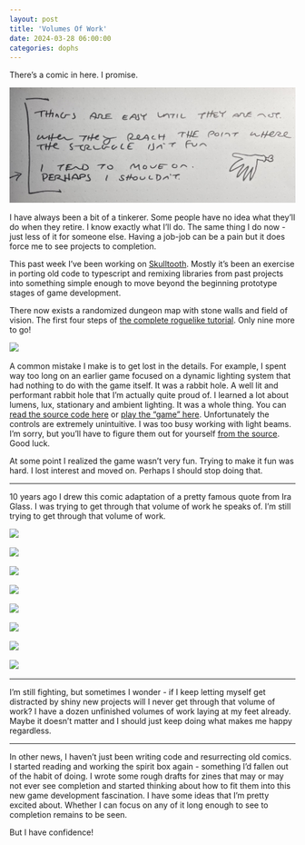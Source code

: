 ```yaml
---
layout: post
title: 'Volumes Of Work'
date: 2024-03-28 06:00:00
categories: dophs
---
```

There’s a comic in here. I promise.


![](../../images/458c316a-2f19-4453-b7a9-eb3c7234b2a1.jpeg)

I have always been a bit of a tinkerer. Some people have no idea what they’ll do when they retire. I know exactly what I’ll do. The same thing I do now - just less of it for someone else. Having a job-job can be a pain but it does force me to see projects to completion.

This past week I’ve been working on [Skulltooth](https://luetkemj.github.io/skulltooth/). Mostly it’s been an exercise in porting old code to typescript and remixing libraries from past projects into something simple enough to move beyond the beginning prototype stages of game development.

There now exists a randomized dungeon map with stone walls and field of vision. The first four steps of [the complete roguelike tutorial](https://github.com/luetkemj/jsrlt). Only nine more to go!

![](https://substack-post-media.s3.amazonaws.com/public/images/368287a2-9010-4105-a73d-c879bd255239_3360x1478.png)

A common mistake I make is to get lost in the details. For example, I spent way too long on an earlier game focused on a dynamic lighting system that had nothing to do with the game itself. It was a rabbit hole. A well lit and performant rabbit hole that I’m actually quite proud of. I learned a lot about lumens, lux, stationary and ambient lighting. It was a whole thing. You can [read the source code here](https://github.com/luetkemj/skrimshank/blob/master/src/ecs/systems/lighting.system.js) or [play the “game” here](https://luetkemj.github.io/skrimshank/). Unfortunately the controls are extremely unintuitive. I was too busy working with light beams. I’m sorry, but you’ll have to figure them out for yourself [from the source](https://github.com/luetkemj/skrimshank/blob/master/src/ecs/systems/userInput.system.js). Good luck.

At some point I realized the game wasn’t very fun. Trying to make it fun was hard. I lost interest and moved on. Perhaps I should stop doing that.

* * *

10 years ago I drew this comic adaptation of a pretty famous quote from Ira Glass. I was trying to get through that volume of work he speaks of. I’m still trying to get through that volume of work.


![](https://substack-post-media.s3.amazonaws.com/public/images/02729872-ef4c-45ef-9b1f-14bc94e26e02_821x1024.jpeg)

![](https://substack-post-media.s3.amazonaws.com/public/images/d493c39c-ebb6-4a18-b2d1-2ae780fc36e0_804x1024.jpeg)

![](https://substack-post-media.s3.amazonaws.com/public/images/4cd27667-5a4d-4c54-862b-4e85b87c5e2a_818x1024.jpeg)

![](https://substack-post-media.s3.amazonaws.com/public/images/2a785434-8f38-45d7-b415-72509e63ed4f_819x1024.jpeg)

![](https://substack-post-media.s3.amazonaws.com/public/images/637e51e4-0724-491f-94e0-601c8a69fe6a_802x1024.jpeg)

![](https://substack-post-media.s3.amazonaws.com/public/images/f31a2092-7765-431d-87ea-5f2d2b16d9a6_820x1024.jpeg)

![](https://substack-post-media.s3.amazonaws.com/public/images/193ce3ac-44ec-4103-9f7a-d2f6c93ef94a_817x1024.jpeg)

![](https://substack-post-media.s3.amazonaws.com/public/images/679158a7-c3dc-4e6e-bb2b-b5d1a0e20734_795x1024.jpeg)

* * *

I’m still fighting, but sometimes I wonder - if I keep letting myself get distracted by shiny new projects will I never get through that volume of work? I have a dozen unfinished volumes of work laying at my feet already. Maybe it doesn’t matter and I should just keep doing what makes me happy regardless.

* * *

In other news, I haven’t just been writing code and resurrecting old comics. I started reading and working the spirit box again - something I’d fallen out of the habit of doing. I wrote some rough drafts for zines that may or may not ever see completion and started thinking about how to fit them into this new game development fascination. I have some ideas that I’m pretty excited about. Whether I can focus on any of it long enough to see to completion remains to be seen.

But I have confidence!
